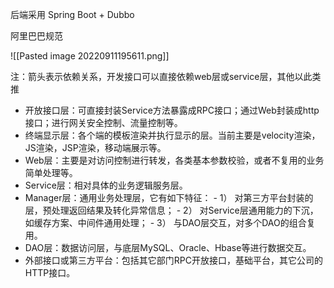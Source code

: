 后端采用 Spring Boot + Dubbo

阿里巴巴规范

![[Pasted image 20220911195611.png]]

注：箭头表示依赖关系，开发接口可以直接依赖web层或service层，其他以此类推
-   开放接口层：可直接封装Service方法暴露成RPC接口；通过Web封装成http接口；进行网关安全控制、流量控制等。
-   终端显示层：各个端的模板渲染并执行显示的层。当前主要是velocity渲染，JS渲染，JSP渲染，移动端展示等。
-   Web层：主要是对访问控制进行转发，各类基本参数校验，或者不复用的业务简单处理等。
-   Service层：相对具体的业务逻辑服务层。
-   Manager层：通用业务处理层，它有如下特征： - 1） 对第三方平台封装的层，预处理返回结果及转化异常信息； - 2） 对Service层通用能力的下沉，如缓存方案、中间件通用处理； - 3） 与DAO层交互，对多个DAO的组合复用。
-   DAO层：数据访问层，与底层MySQL、Oracle、Hbase等进行数据交互。
-   外部接口或第三方平台：包括其它部门RPC开放接口，基础平台，其它公司的HTTP接口。